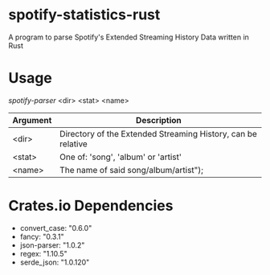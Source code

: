 # spotify-statistics-rust
A program to parse Spotify's Extended Streaming History Data written in Rust

# Usage

*spotify-parser* \<dir\> \<stat\> \<name\>

 | Argument | Description |
 |------------|-----------|
 | \<dir\> | Directory of the Extended Streaming History, can be relative |
 | \<stat\> | One of: 'song', 'album' or 'artist' |
 | \<name\> | The name of said song/album/artist"); |

# Crates.io Dependencies
- convert_case: "0.6.0"
- fancy: "0.3.1"
- json-parser: "1.0.2"
- regex: "1.10.5"
- serde_json: "1.0.120"
